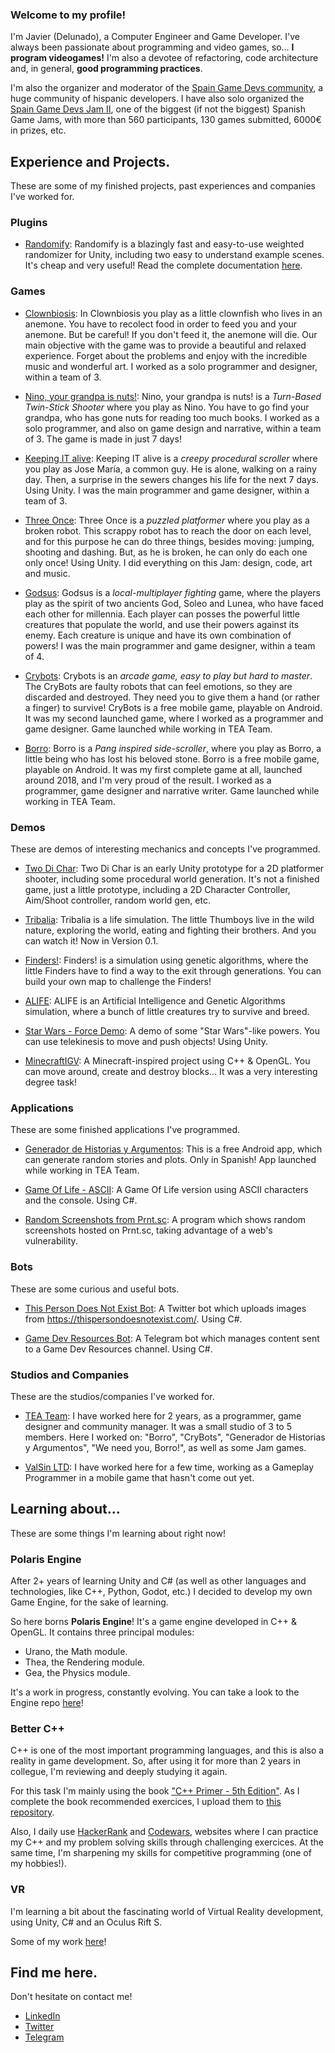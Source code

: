 ### Welcome to my profile!

I'm Javier (Delunado), a Computer Engineer and Game Developer. I've always been passionate about programming and video games, so... **I program videogames!**
I'm also a devotee of refactoring, code architecture and, in general, **good programming practices**.

I'm also the organizer and moderator of the [Spain Game Devs community](https://twitter.com/spaingamedevs), a huge community of hispanic developers. I have also solo organized the [Spain Game Devs Jam II](https://itch.io/jam/spain-game-devs-jam-ii), one of the biggest (if not the biggest) Spanish Game Jams, with more than 560 participants, 130 games submitted, 6000€ in prizes, etc.   


## Experience and Projects.
These are some of my finished projects, past experiences and companies I've worked for. 

### Plugins

- [Randomify](https://assetstore.unity.com/packages/templates/systems/randomify-fast-easy-weighted-randomizer-174978): Randomify is a blazingly fast and easy-to-use weighted randomizer for Unity, including two easy to understand example scenes. It's cheap and very useful! Read the complete documentation [here](https://github.com/Delunado/Randomify-Documentation).


### Games

- [Clownbiosis](https://delunado.itch.io/clownbiosis): In Clownbiosis you play as a little clownfish who lives in an anemone. You have to recolect food in order to feed you and your anemone. But be careful! If you don't feed it, the anemone will die. Our main objective with the game was to provide a beautiful and relaxed experience. Forget about the problems and enjoy with the incredible music and wonderful art. I worked as a solo programmer and designer, within a team of 3.

- [Nino, your grandpa is nuts!](https://eufrasi0.itch.io/nino): Nino, your grandpa is nuts! is a *Turn-Based Twin-Stick Shooter* where you play as Nino. You have to go find your grandpa, who has gone nuts for reading too much books. I worked as a solo programmer, and also on game design and narrative, within a team of 3. The game is made in just 7 days!

- [Keeping IT alive](https://github.com/Delunado/Keeping-IT-Alive-LudumDare46): Keeping IT alive is a *creepy procedural scroller* where you play as Jose María, a common guy. He is alone, walking on a rainy day. Then, a surprise in the sewers changes his life for the next 7 days. Using Unity. I was the main programmer and game designer, within a team of 3.

- [Three Once](https://github.com/Delunado/ThreeOnce-JamGame): Three Once is a *puzzled platformer* where you play as a broken robot. This scrappy robot has to reach the door on each level, and for this purpose he can do three things, besides moving: jumping, shooting and dashing. But, as he is broken, he can only do each one only once! Using Unity. I did everything on this Jam: design, code, art and music.

- [Godsus](https://github.com/Delunado/Godsus): Godsus is a *local-multiplayer fighting* game, where the players play as the spirit of two ancients God, Soleo and Lunea, who have faced each other for millennia. Each player can posses the powerful little creatures that populate the world, and use their powers against its enemy. Each creature is unique and have its own combination of powers! I was the main programmer and game designer, within a team of 4.

- [Crybots](https://play.google.com/store/apps/details?id=com.TEA.TwoEngineersAlone.CryBots): Crybots is an *arcade game, easy to play but hard to master*. The CryBots are faulty robots that can feel emotions, so they are discarded and destroyed. They need you to give them a hand (or rather a finger) to survive! CryBots is a free mobile game, playable on Android. It was my second launched game, where I worked as a programmer and game designer. Game launched while working in TEA Team.

- [Borro](https://play.google.com/store/apps/details?id=com.TEA.TwoEngineersAlone.Borro): Borro is a *Pang inspired side-scroller*, where you play as Borro, a little being who has lost his beloved stone. Borro is a free mobile game, playable on Android. It was my first complete game at all, launched around 2018, and I'm very proud of the result. I worked as a programmer, game designer and narrative writer. Game launched while working in TEA Team.


### Demos
These are demos of interesting mechanics and concepts I've programmed.

- [Two Di Char](https://github.com/Delunado/TwoDiChar): Two Di Char is an early Unity prototype for a 2D platformer shooter, including some procedural world generation. It's not a finished game, just a little prototype, including a 2D Character Controller, Aim/Shoot controller, random world gen, etc.

- [Tribalia](https://delunado.itch.io/tribalia): Tribalia is a life simulation. The little Thumboys live in the wild nature, exploring the world, eating and fighting their brothers. And you can watch it! Now in Version 0.1.

- [Finders!](https://github.com/Delunado/Finders): Finders! is a simulation using genetic algorithms, where the little Finders have to find a way to the exit through generations. You can build your own map to challenge the Finders!

- [ALIFE](https://github.com/Delunado/ALIFE/): ALIFE is an Artificial Intelligence and Genetic Algorithms simulation, where a bunch of little creatures try to survive and breed.

- [Star Wars - Force Demo](https://github.com/Delunado/Star-Wars-Force-Demo): A demo of some "Star Wars"-like powers. You can use telekinesis to move and push objects! Using Unity.

- [MinecraftIGV](https://github.com/Delunado/MinecraftIGV): A Minecraft-inspired project using C++ & OpenGL. You can move around, create and destroy blocks... It was a very interesting degree task!


### Applications
These are some finished applications I've programmed.

- [Generador de Historias y Argumentos](https://play.google.com/store/apps/details?id=com.TEA.Argumentapp): This is a free Android app, which can generate random stories and plots. Only in Spanish! App launched while working in TEA Team.

- [Game Of Life - ASCII](https://github.com/Delunado/GameOfLifeAscii): A Game Of Life version using ASCII characters and the console. Using C#.

- [Random Screenshots from Prnt.sc](https://github.com/Delunado/RandomScreenshotPrnt): A program which shows random screenshots hosted on Prnt.sc, taking advantage of a web's vulnerability.


### Bots
These are some curious and useful bots.

- [This Person Does Not Exist Bot](https://github.com/Delunado/ThisPersonDoesNotExistBot): A Twitter bot which uploads images from https://thispersondoesnotexist.com/. Using C#.

- [Game Dev Resources Bot](https://github.com/Delunado/GameDevResourcesBot): A Telegram bot which manages content sent to a Game Dev Resources channel. Using C#.


### Studios and Companies
These are the studios/companies I've worked for.

- [TEA Team](https://www.teateamgames.com/): I have worked here for 2 years, as a programmer, game designer and community manager. It was a small studio of 3 to 5 members. Here I worked on: "Borro", "CryBots", "Generador de Historias y Argumentos", "We need you, Borro!", as well as some Jam games.

- [ValSin LTD](https://valsin.co.uk/): I have worked here for a few time, working as a Gameplay Programmer in a mobile game that hasn't come out yet.


## Learning about...
These are some things I'm learning about right now!

### Polaris Engine
After 2+ years of learning Unity and C# (as well as other languages and technologies, like C++, Python, Godot, etc.) I decided to develop my own Game Engine, for the sake of learning.

So here borns **Polaris Engine**! It's a game engine developed in C++ & OpenGL. It contains three principal modules:
- Urano, the Math module.
- Thea, the Rendering module.
- Gea, the Physics module.

It's a work in progress, constantly evolving. You can take a look to the Engine repo [here](https://github.com/Delunado/PolarisEngine)! 

### Better C++
C++ is one of the most important programming languages, and this is also a reality in game development. So, after using it for more than 2 years in collegue, I'm reviewing and deeply studying it again.

For this task I'm mainly using the book ["C++ Primer - 5th Edition"](https://www.amazon.es/C-Primer-Stanley-B-Lippman/dp/0321714113). As I complete the book recommended exercices, I upload them to [this repository](https://github.com/Delunado/CPP-Primer-Exercices).

Also, I daily use [HackerRank](https://www.hackerrank.com/delunado) and [Codewars](https://www.codewars.com/users/Delunado), websites where I can practice my C++ and  my problem solving skills through challenging exercices. At the same time, I'm sharpening my skills for competitive programming (one of my hobbies!).


### VR
I'm learning a bit about the fascinating world of Virtual Reality development, using Unity, C# and an Oculus Rift S.

Some of my work [here](https://www.linkedin.com/feed/update/urn:li:activity:6692492604698849280/)!


## Find me here.
Don't hesitate on contact me!

- [LinkedIn](https://www.linkedin.com/in/javi-camacho/)
- [Twitter](https://twitter.com/devlunado)
- [Telegram](https://t.me/Delunado)
